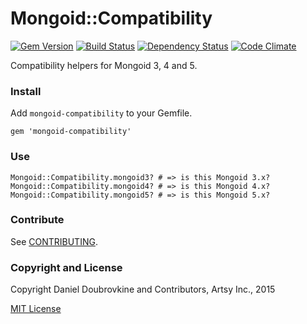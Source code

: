 Mongoid::Compatibility
=======================

[![Gem Version](http://img.shields.io/gem/v/mongoid-compatibility.svg)](http://badge.fury.io/rb/mongoid-compatibility)
[![Build Status](http://img.shields.io/travis/dblock/mongoid-compatibility.svg)](https://travis-ci.org/dblock/mongoid-compatibility)
[![Dependency Status](https://gemnasium.com/dblock/mongoid-compatibility.svg)](https://gemnasium.com/dblock/mongoid-compatibility)
[![Code Climate](https://codeclimate.com/github/dblock/mongoid-compatibility.svg)](https://codeclimate.com/github/dblock/mongoid-compatibility)

Compatibility helpers for Mongoid 3, 4 and 5.

### Install

Add `mongoid-compatibility` to your Gemfile.

```
gem 'mongoid-compatibility'
```

### Use

```
Mongoid::Compatibility.mongoid3? # => is this Mongoid 3.x?
Mongoid::Compatibility.mongoid4? # => is this Mongoid 4.x?
Mongoid::Compatibility.mongoid5? # => is this Mongoid 5.x?
```

### Contribute

See [CONTRIBUTING](CONTRIBUTING.md).

### Copyright and License

Copyright Daniel Doubrovkine and Contributors, Artsy Inc., 2015

[MIT License](LICENSE.md)
